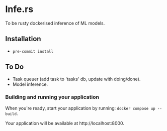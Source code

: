 # Infe.rs

To be rusty dockerised inference of ML models.

## Installation

- `pre-commit install`

## To Do

- Task queuer (add task to 'tasks' db, update with doing/done).
- Model inference.

### Building and running your application

When you're ready, start your application by running:
`docker compose up --build`.

Your application will be available at http://localhost:8000.
